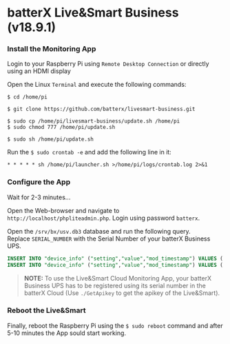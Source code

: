 # batterX Live&Smart Business (v18.9.1)

### Install the Monitoring App

Login to your Raspberry Pi using `Remote Desktop Connection` or directly using an HDMI display

Open the Linux `Terminal` and execute the following commands:

```
$ cd /home/pi

$ git clone https://github.com/batterx/livesmart-business.git

$ sudo cp /home/pi/livesmart-business/update.sh /home/pi
$ sudo chmod 777 /home/pi/update.sh

$ sudo sh /home/pi/update.sh
```

Run the `$ sudo crontab -e` and add the following line in it:

```
* * * * * sh /home/pi/launcher.sh >/home/pi/logs/crontab.log 2>&1
```

### Configure the App

Wait for 2-3 minutes...

Open the Web-browser and navigate to `http://localhost/phpliteadmin.php`. Login using password `batterx`.

Open the `/srv/bx/usv.db3` database and run the following query.  
Replace `SERIAL_NUMBER` with the Serial Number of your batterX Business UPS.

```sql
INSERT INTO "device_info" ("setting","value","mod_timestamp") VALUES ('device_serial_number','SERIAL_NUMBER',CURRENT_TIMESTAMP);
INSERT INTO "device_info" ("setting","value","mod_timestamp") VALUES ('device_model','batterX BS',CURRENT_TIMESTAMP);
```

> **NOTE:** To use the Live&Smart Cloud Monitoring App, your batterX Business UPS has to be registered using its serial number in the batterX Cloud (Use `./GetApikey` to get the apikey of the Live&Smart).

### Reboot the Live&Smart

Finally, reboot the Raspberry Pi using the `$ sudo reboot` command and after 5-10 minutes the App sould start working.
